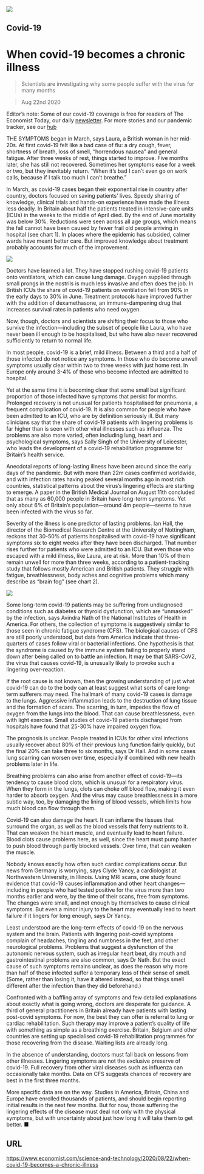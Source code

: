 ![](./images/20200822_STD001_0.jpg)

## Covid-19

# When covid-19 becomes a chronic illness

> Scientists are investigating why some people suffer with the virus for many months

> Aug 22nd 2020

Editor’s note: Some of our covid-19 coverage is free for readers of The Economist Today, our daily [newsletter](https://www.economist.com/https://my.economist.com/user#newsletter). For more stories and our pandemic tracker, see our [hub](https://www.economist.com//news/2020/03/11/the-economists-coverage-of-the-coronavirus)

THE SYMPTOMS began in March, says Laura, a British woman in her mid-20s. At first covid-19 felt like a bad case of flu: a dry cough, fever, shortness of breath, loss of smell, “horrendous nausea” and general fatigue. After three weeks of rest, things started to improve. Five months later, she has still not recovered. Sometimes her symptoms ease for a week or two, but they inevitably return. “When it’s bad I can’t even go on work calls, because if I talk too much I can’t breathe.”

In March, as covid-19 cases began their exponential rise in country after country, doctors focused on saving patients’ lives. Speedy sharing of knowledge, clinical trials and hands-on experience have made the illness less deadly. In Britain about half the patients treated in intensive-care units (ICUs) in the weeks to the middle of April died. By the end of June mortality was below 30%. Reductions were seen across all age groups, which means the fall cannot have been caused by fewer frail old people arriving in hospital (see chart 1). In places where the epidemic has subsided, calmer wards have meant better care. But improved knowledge about treatment probably accounts for much of the improvement.



![](./images/20200822_STC243.png)

Doctors have learned a lot. They have stopped rushing covid-19 patients onto ventilators, which can cause lung damage. Oxygen supplied through small prongs in the nostrils is much less invasive and often does the job. In British ICUs the share of covid-19 patients on ventilation fell from 90% in the early days to 30% in June. Treatment protocols have improved further with the addition of dexamethasone, an immune-dampening drug that increases survival rates in patients who need oxygen.

Now, though, doctors and scientists are shifting their focus to those who survive the infection—including the subset of people like Laura, who have never been ill enough to be hospitalised, but who have also never recovered sufficiently to return to normal life.

In most people, covid-19 is a brief, mild illness. Between a third and a half of those infected do not notice any symptoms. In those who do become unwell symptoms usually clear within two to three weeks with just home rest. In Europe only around 3-4% of those who become infected are admitted to hospital.

Yet at the same time it is becoming clear that some small but significant proportion of those infected have symptoms that persist for months. Prolonged recovery is not unusual for patients hospitalised for pneumonia, a frequent complication of covid-19. It is also common for people who have been admitted to an ICU, who are by definition seriously ill. But many clinicians say that the share of covid-19 patients with lingering problems is far higher than is seen with other viral illnesses such as influenza. The problems are also more varied, often including lung, heart and psychological symptoms, says Sally Singh of the University of Leicester, who leads the development of a covid-19 rehabilitation programme for Britain’s health service.

Anecdotal reports of long-lasting illness have been around since the early days of the pandemic. But with more than 22m cases confirmed worldwide, and with infection rates having peaked several months ago in most rich countries, statistical patterns about the virus’s lingering effects are starting to emerge. A paper in the British Medical Journal on August 11th concluded that as many as 60,000 people in Britain have long-term symptoms. Yet only about 6% of Britain’s population—around 4m people—seems to have been infected with the virus so far.

Severity of the illness is one predictor of lasting problems. Ian Hall, the director of the Biomedical Research Centre at the University of Nottingham, reckons that 30-50% of patients hospitalised with covid-19 have significant symptoms six to eight weeks after they have been discharged. That number rises further for patients who were admitted to an ICU. But even those who escaped with a mild illness, like Laura, are at risk. More than 10% of them remain unwell for more than three weeks, according to a patient-tracking study that follows mostly American and British patients. They struggle with fatigue, breathlessness, body aches and cognitive problems which many describe as “brain fog” (see chart 2).



![](./images/20200822_STC261.png)

Some long-term covid-19 patients may be suffering from undiagnosed conditions such as diabetes or thyroid dysfunction, which are “unmasked” by the infection, says Avindra Nath of the National Institutes of Health in America. For others, the collection of symptoms is suggestively similar to those seen in chronic fatigue syndrome (CFS). The biological causes of CFS are still poorly understood, but data from America indicate that three-quarters of cases follow viral or bacterial infections. One hypothesis is that the syndrome is caused by the immune system failing to properly stand down after being called on to battle an infection. It may be that SARS-CoV2, the virus that causes covid-19, is unusually likely to provoke such a lingering over-reaction.

If the root cause is not known, then the growing understanding of just what covid-19 can do to the body can at least suggest what sorts of care long-term sufferers may need. The hallmark of many covid-19 cases is damage to the lungs. Aggressive inflammation leads to the destruction of lung tissue and the formation of scars. The scarring, in turn, impedes the flow of oxygen from the lungs into the blood. That can cause breathlessness, even with light exercise. Small studies of covid-19 patients discharged from hospitals have found that 25-30% have impaired oxygen flow.

The prognosis is unclear. People treated in ICUs for other viral infections usually recover about 80% of their previous lung function fairly quickly, but the final 20% can take three to six months, says Dr Hall. And in some cases lung scarring can worsen over time, especially if combined with new health problems later in life.

Breathing problems can also arise from another effect of covid-19—its tendency to cause blood clots, which is unusual for a respiratory virus. When they form in the lungs, clots can choke off blood flow, making it even harder to absorb oxygen. And the virus may cause breathlessness in a more subtle way, too, by damaging the lining of blood vessels, which limits how much blood can flow through them.

Covid-19 can also damage the heart. It can inflame the tissues that surround the organ, as well as the blood vessels that ferry nutrients to it. That can weaken the heart muscle, and eventually lead to heart failure. Blood clots cause problems here, as well, since the heart must pump harder to push blood through partly blocked vessels. Over time, that can weaken the muscle.

Nobody knows exactly how often such cardiac complications occur. But news from Germany is worrying, says Clyde Yancy, a cardiologist at Northwestern University, in Illinois. Using MRI scans, one study found evidence that covid-19 causes inflammation and other heart changes—including in people who had tested positive for the virus more than two months earlier and were, by the time of their scans, free from symptoms. The changes were small, and not enough by themselves to cause clinical symptoms. But even a minor injury to the heart may eventually lead to heart failure if it lingers for long enough, says Dr Yancy.

Least understood are the long-term effects of covid-19 on the nervous system and the brain. Patients with lingering post-covid symptoms complain of headaches, tingling and numbness in the feet, and other neurological problems. Problems that suggest a dysfunction of the autonomic nervous system, such as irregular heart beat, dry mouth and gastrointestinal problems are also common, says Dr Nath. But the exact cause of such symptoms remains unclear, as does the reason why more than half of those infected suffer a temporary loss of their sense of smell. (Some, rather than losing it, have it altered instead, so that things smell different after the infection than they did beforehand.)

Confronted with a baffling array of symptoms and few detailed explanations about exactly what is going wrong, doctors are desperate for guidance. A third of general practitioners in Britain already have patients with lasting post-covid symptoms. For now, the best they can offer is referral to lung or cardiac rehabilitation. Such therapy may improve a patient’s quality of life with something as simple as a breathing exercise. Britain, Belgium and other countries are setting up specialised covid-19 rehabilitation programmes for those recovering from the disease. Waiting lists are already long.

In the absence of understanding, doctors must fall back on lessons from other illnesses. Lingering symptoms are not the exclusive preserve of covid-19. Full recovery from other viral diseases such as influenza can occasionally take months. Data on CFS suggests chances of recovery are best in the first three months.

More specific data are on the way. Studies in America, Britain, China and Europe have enrolled thousands of patients, and should begin reporting initial results in the next few months. But for now, those suffering the lingering effects of the disease must deal not only with the physical symptoms, but with uncertainty about just how long it will take them to get better. ■

## URL

https://www.economist.com/science-and-technology/2020/08/22/when-covid-19-becomes-a-chronic-illness

